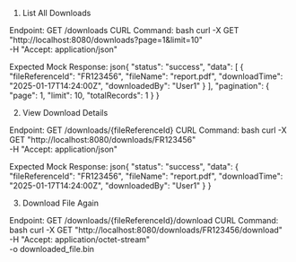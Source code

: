 1. List All Downloads

Endpoint: GET /downloads
CURL Command:
bash
curl -X GET "http://localhost:8080/downloads?page=1&limit=10" \
-H "Accept: application/json"

Expected Mock Response:
json{
"status": "success",
"data": [
{
"fileReferenceId": "FR123456",
"fileName": "report.pdf",
"downloadTime": "2025-01-17T14:24:00Z",
"downloadedBy": "User1"
}
],
"pagination": {
"page": 1,
"limit": 10,
"totalRecords": 1
}
}


2. View Download Details

Endpoint: GET /downloads/{fileReferenceId}
CURL Command:
bash
curl -X GET "http://localhost:8080/downloads/FR123456" \
-H "Accept: application/json"

Expected Mock Response:
json{
"status": "success",
"data": {
"fileReferenceId": "FR123456",
"fileName": "report.pdf",
"downloadTime": "2025-01-17T14:24:00Z",
"downloadedBy": "User1"
}
}


3. Download File Again

Endpoint: GET /downloads/{fileReferenceId}/download
CURL Command:
bash
curl -X GET "http://localhost:8080/downloads/FR123456/download" \
-H "Accept: application/octet-stream" \
-o downloaded_file.bin